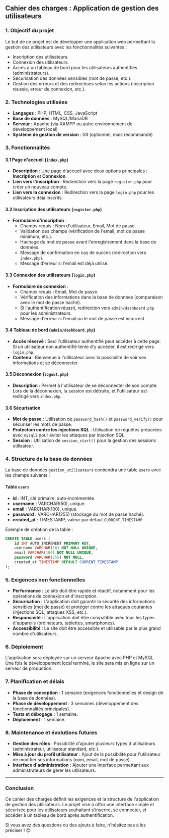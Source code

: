 
## **Cahier des charges : Application de gestion des utilisateurs**

### **1. Objectif du projet**

Le but de ce projet est de développer une application web permettant la gestion des utilisateurs avec les fonctionnalités suivantes :
- Inscription des utilisateurs.
- Connexion des utilisateurs.
- Accès à un tableau de bord pour les utilisateurs authentifiés (administrateurs).
- Sécurisation des données sensibles (mot de passe, etc.).
- Gestion des erreurs et des redirections selon les actions (inscription réussie, erreur de connexion, etc.).

### **2. Technologies utilisées**

- **Langages** : PHP, HTML, CSS, JavaScript
- **Base de données** : MySQL/MariaDB
- **Serveur** : Apache (via XAMPP ou autre environnement de développement local)
- **Système de gestion de version** : Git (optionnel, mais recommandé)

### **3. Fonctionnalités**

#### **3.1 Page d'accueil (`index.php`)**
- **Description** : Une page d'accueil avec deux options principales : **Inscription** et **Connexion**.
- **Lien vers l'inscription** : Redirection vers la page `register.php` pour créer un nouveau compte.
- **Lien vers la connexion** : Redirection vers la page `login.php` pour les utilisateurs déjà inscrits.

#### **3.2 Inscription des utilisateurs (`register.php`)**
- **Formulaire d'inscription** :
  - Champs requis : Nom d'utilisateur, Email, Mot de passe.
  - Validation des champs (vérification de l'email, mot de passe minimum, etc.).
  - Hachage du mot de passe avant l'enregistrement dans la base de données.
  - Message de confirmation en cas de succès (redirection vers `index.php`).
  - Message d'erreur si l'email est déjà utilisé.

#### **3.3 Connexion des utilisateurs (`login.php`)**
- **Formulaire de connexion** :
  - Champs requis : Email, Mot de passe.
  - Vérification des informations dans la base de données (comparaison avec le mot de passe haché).
  - Si l'authentification réussit, redirection vers `admin/dashboard.php` pour les administrateurs.
  - Message d'erreur si l'email ou le mot de passe est incorrect.

#### **3.4 Tableau de bord (`admin/dashboard.php`)**
- **Accès réservé** : Seul l'utilisateur authentifié peut accéder à cette page. Si un utilisateur non authentifié tente d'y accéder, il est redirigé vers `login.php`.
- **Contenu** : Bienvenue à l'utilisateur avec la possibilité de voir ses informations et se déconnecter.

#### **3.5 Déconnexion (`logout.php`)**
- **Description** : Permet à l'utilisateur de se déconnecter de son compte. Lors de la déconnexion, la session est détruite, et l'utilisateur est redirigé vers `index.php`.

#### **3.6 Sécurisation**
- **Mot de passe** : Utilisation de `password_hash()` et `password_verify()` pour sécuriser les mots de passe.
- **Protection contre les injections SQL** : Utilisation de requêtes préparées avec `mysqli` pour éviter les attaques par injection SQL.
- **Session** : Utilisation de `session_start()` pour la gestion des sessions utilisateur.

### **4. Structure de la base de données**

La base de données `gestion_utilisateurs` contiendra une table `users` avec les champs suivants :

#### **Table `users`**
- **id** : INT, clé primaire, auto-incrémentée.
- **username** : VARCHAR(50), unique.
- **email** : VARCHAR(100), unique.
- **password** : VARCHAR(255) (stockage du mot de passe haché).
- **created_at** : TIMESTAMP, valeur par défaut `CURRENT_TIMESTAMP`.

Exemple de création de la table :
```sql
CREATE TABLE users (
    id INT AUTO_INCREMENT PRIMARY KEY,
    username VARCHAR(50) NOT NULL UNIQUE,
    email VARCHAR(100) NOT NULL UNIQUE,
    password VARCHAR(255) NOT NULL,
    created_at TIMESTAMP DEFAULT CURRENT_TIMESTAMP
);
```

### **5. Exigences non fonctionnelles**

- **Performance** : Le site doit être rapide et réactif, notamment pour les opérations de connexion et d'inscription.
- **Sécurisation** : L'application doit garantir la sécurité des informations sensibles (mot de passe) et protéger contre les attaques courantes (injections SQL, attaques XSS, etc.).
- **Responsivité** : L'application doit être compatible avec tous les types d'appareils (ordinateurs, tablettes, smartphones).
- **Accessibilité** : Le site doit être accessible et utilisable par le plus grand nombre d'utilisateurs.

### **6. Déploiement**

L'application sera déployée sur un serveur Apache avec PHP et MySQL. Une fois le développement local terminé, le site sera mis en ligne sur un serveur de production.

### **7. Planification et délais**

- **Phase de conception** : 1 semaine (exigences fonctionnelles et design de la base de données).
- **Phase de développement** : 3 semaines (développement des fonctionnalités principales).
- **Tests et débogage** : 1 semaine.
- **Déploiement** : 1 semaine.

### **8. Maintenance et évolutions futures**

- **Gestion des rôles** : Possibilité d'ajouter plusieurs types d'utilisateurs (administrateur, utilisateur standard, etc.).
- **Mise à jour du profil utilisateur** : Ajout de la possibilité pour l'utilisateur de modifier ses informations (nom, email, mot de passe).
- **Interface d'administration** : Ajouter une interface permettant aux administrateurs de gérer les utilisateurs.

---

### Conclusion

Ce cahier des charges définit les exigences et la structure de l'application de gestion des utilisateurs. Le projet vise à offrir une interface simple et sécurisée pour les utilisateurs souhaitant s'inscrire, se connecter, et accéder à un tableau de bord après authentification.

Si vous avez des questions ou des ajouts à faire, n'hésitez pas à les préciser ! 😊

